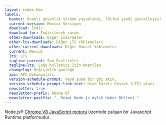 ```yaml
---
layout: index.hbs
labels:
  banner: Önemli güvenlik sürümü yayımlandı, lütfen şimdi güncelleyin!
  current-version: Mevcut Versiyon
  download: İndir
  download-for: İndirilecek sürüm
  other-downloads: Diğer İndirmeler
  other-lts-downloads: Diğer LTS Yüklemeleri
  other-current-downloads: Diğer Güncel Yüklemeler
  current: Mevcut
  lts: LTS
  tagline-current: Son Özellikler
  tagline-lts: Çoğu Kullanıcı İçin Önerilen
  changelog: Değişiklik günlüğü
  api: API Dökümanları
  version-schedule-prompt: Veya şuna bir göz atın,
  version-schedule-prompt-link-text: Uzun Süreli Destek (LTS) planı.
  newsletter: true
  newsletter-prefix: Abone Ol
  newsletter-postfix: ", Resmi Node.js Aylık Haber Bülteni."
---
```


Node.js® [Chrome V8 JavaScript motoru](https://developers.google.com/v8/) üzerinde çalışan bir Javascript Runtime platformudur.
